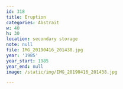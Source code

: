 ```yaml
---
id: 318
title: Eruption
categories: Abstrait
w: 40
h: 30
location: secondary storage
note: null
file: IMG_20190416_201438.jpg
year: '1985'
year_start: 1985
year_end: null
image: /static/img/IMG_20190416_201438.jpg

---
```

